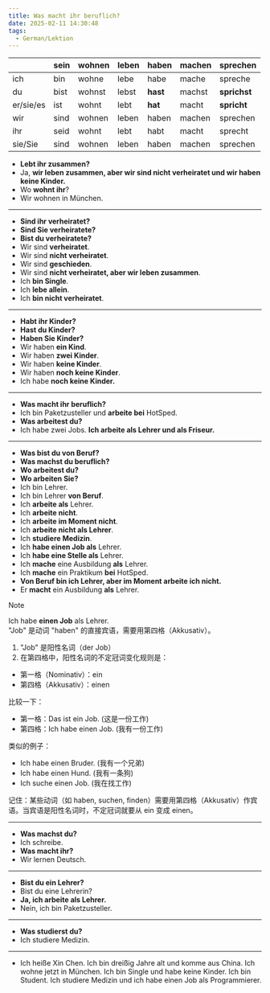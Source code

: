 ```yaml
---
title: Was macht ihr beruflich?
date: 2025-02-11 14:30:48
tags:
  - German/Lektion
---
```


|           | sein | wohnen | leben | haben    | machen | sprechen     |
| --------- | ---- | ------ | ----- | -------- | ------ | ------------ |
| ich       | bin  | wohne  | lebe  | habe     | mache  | spreche      |
| du        | bist | wohnst | lebst | **hast** | machst | **sprichst** |
| er/sie/es | ist  | wohnt  | lebt  | **hat**  | macht  | **spricht**  |
| wir       | sind | wohnen | leben | haben    | machen | sprechen     |
| ihr       | seid | wohnt  | lebt  | habt     | macht  | sprecht      |
| sie/Sie   | sind | wohnen | leben | haben    | machen | sprechen     |

- **Lebt ihr zusammen?**
- Ja, **wir leben zusammen, aber wir sind nicht verheiratet und wir haben keine Kinder.**
- Wo **wohnt ihr**?
- Wir wohnen in München.
---
- **Sind ihr verheiratet?**
- **Sind Sie verheiratete?**
- **Bist du verheiratete?**
- Wir sind **verheiratet**.
- Wir sind **nicht verheiratet**.
- Wir sind **geschieden**.
- Wir sind **nicht verheiratet, aber wir leben zusammen**.
- Ich **bin Single**.
- Ich **lebe allein**.
- Ich **bin nicht verheiratet**.
---
- **Habt ihr Kinder?**
- **Hast du Kinder?**
- **Haben Sie Kinder?**
- Wir haben **ein Kind**.
- Wir haben **zwei Kinder**.
- Wir haben **keine Kinder**.
- Wir haben **noch keine Kinder**.
- Ich habe **noch keine Kinder.**
---
- **Was macht ihr beruflich?**
- Ich bin Paketzusteller und **arbeite bei** HotSped.
- **Was arbeitest du?**
- Ich habe zwei Jobs. **Ich arbeite als Lehrer und als Friseur.**
---
- **Was bist du von Beruf?**
- **Was machst du beruflich?**
- **Wo arbeitest du?**
- **Wo arbeiten Sie?**
- Ich bin Lehrer.
- Ich bin Lehrer **von Beruf**.
- Ich **arbeite als** Lehrer.
- Ich **arbeite nicht**.
- Ich **arbeite im Moment nicht**.
- Ich **arbeite nicht als Lehrer**.
- Ich **studiere Medizin**.
- Ich **habe einen Job als** Lehrer.
- Ich **habe eine Stelle als** Lehrer.
- Ich **mache** eine Ausbildung **als** Lehrer.
- Ich **mache** ein Praktikum **bei** HotSped.
- **Von Beruf bin ich Lehrer, aber im Moment arbeite ich nicht.**
- Er **macht** ein Ausbildung **als** Lehrer.

> [!NOTE]
>
> Ich habe **einen Job** als Lehrer.  
> "Job" 是动词 "haben" 的直接宾语，需要用第四格（Akkusativ）。
>
> 1. "Job" 是阳性名词（der Job）
> 2. 在第四格中，阳性名词的不定冠词变化规则是：
> 	- 第一格（Nominativ）：ein
> 	- 第四格（Akkusativ）：einen
>
> 比较一下：
>
> - 第一格：Das ist ein Job. (这是一份工作)
> - 第四格：Ich habe einen Job. (我有一份工作)
>
> 类似的例子：
>
> - Ich habe einen Bruder. (我有一个兄弟)
> - Ich habe einen Hund. (我有一条狗)
> - Ich suche einen Job. (我在找工作)
>
> 记住：某些动词（如 haben, suchen, finden）需要用第四格（Akkusativ）作宾语。当宾语是阳性名词时，不定冠词就要从 ein 变成 einen。

---
- **Was machst du?**
- Ich schreibe.
- **Was macht ihr?**
- Wir lernen Deutsch.
---
- **Bist du ein Lehrer?**
- Bist du eine Lehrerin?
- **Ja, ich arbeite als Lehrer.**
- Nein, ich bin Paketzusteller.
---
- **Was studierst du?**
- Ich studiere Medizin.
---
 - Ich heiße Xin Chen. Ich bin dreißig Jahre alt und komme aus China. Ich wohne jetzt in München. Ich bin Single und habe keine Kinder. Ich bin Student. Ich studiere Medizin und ich habe einen Job als Programmierer.

